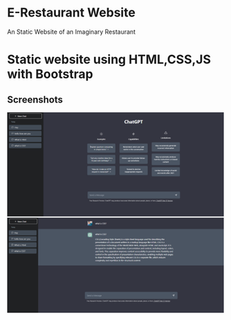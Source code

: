 # E-Restaurant Website
An Static Website of an Imaginary Restaurant
# Static website using HTML,CSS,JS with Bootstrap

## Screenshots

![Output Screenshot](https://github.com/Vsurya30/GPTclone/blob/main/chatgptclone.png)
![](https://github.com/Vsurya30/GPTclone/blob/main/chatgptclone2.png)

